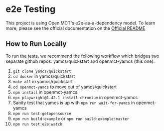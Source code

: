 # e2e Testing

This project is using Open MCT's e2e-as-a-dependency model. To learn more, please see the official documentation on the [Official README](https://github.com/nasa/openmct/blob/master/e2e/README.md)

## How to Run Locally
To run the tests, we recommend the following workflow which bridges two separate github repos:
yamcs/quickstart and openmct-yamcs (this one).

1. `git clone yamcs/quickstart`
2. `cd docker` in yamcs/quickstart
3. `make all` in yamcs/quickstart
4. `cd openmct-yamcs` to move out of yamcs/quickstart
5. `npm install` in openmct-yamcs
6. `npx playwright@1.42.1 install chromium` in openmct-yamcs
7. Sanity test that yamcs is up with `npm run wait-for-yamcs` in openmct-yamcs
8. `npm run test:getopensource`
9. `npm run build:example` or `npm run build:example:master`
10. `npm run test:e2e:watch`
